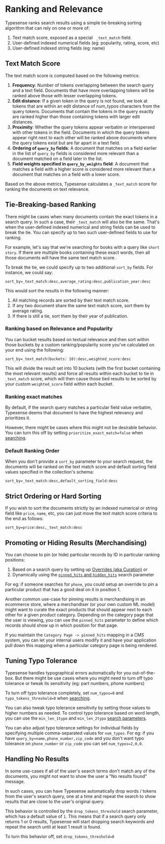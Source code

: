 # Ranking and Relevance

Typesense ranks search results using a simple tie-breaking sorting algorithm that can rely on one or more of:

1. Text match score, exposed as a special ` _text_match` field.
2. User-defined indexed numerical fields (eg: popularity, rating, score, etc)
3. User-defined indexed string fields (eg: name) <Badge type="tip" text="v0.23.0.rc17" vertical="middle" />

## Text Match Score

The text match score is computed based on the following metrics:

1. **Frequency**: Number of tokens overlapping between the search query and a text field. Documents that have more overlapping tokens will be ranked above those with lesser overlapping tokens.
2. **Edit distance**: If a given token in the query is not found, we look at tokens that are within an edit distance of num_typos characters from the query tokens. Documents that contain the tokens in the query exactly are ranked higher than those containing tokens with larger edit distances.
3. **Proximity**: Whether the query tokens appear verbatim or interspersed with other tokens in the field. Documents in which the query tokens appear right next to each other will be ranked above documents where the query tokens exist but are far apart in a text field.
4. **Ordering of `query_by` fields**: A document that matches on a field earlier in the list of `query_by` fields is considered more relevant than a document matched on a field later in the list.
5. **Field weights specified in `query_by_weights` field**: A document that matches a field with a higher score is considered more relevant than a document that matches on a field with a lower score.

Based on the above metrics, Typesense calculates a `_text_match` score for ranking the documents on text relevance.

## Tie-Breaking-based Ranking

There might be cases when many documents contain the exact tokens in a search query. 
In such a case, their `_text_match` will also be the same. 
That's when the user-defined indexed numerical and string fields can be used to break the tie. 
You can specify up to two such user-defined fields to use for ranking.

For example, let's say that we're searching for books with a query like `short story`. 
If there are multiple books containing these exact words, then all those documents will have the same text match score.

To break the tie, we could specify up to two additional `sort_by` fields. 
For instance, we could say:

```
sort_by=_text_match:desc,average_rating:desc,publication_year:desc
```

This would sort the results in the following manner:

1. All matching records are sorted by their text match score.
2. If any two document share the same text match score, sort them by average rating.
3. If there is still a tie, sort them by their year of publication.

### Ranking based on Relevance and Popularity <Badge type="tip" text="v0.23.0.rc17" vertical="top" />

You can bucket results based on textual relevance and then sort within those buckets by a custom ranking/popularity score you've calculated on your end using the following:

```
sort_by=_text_match(buckets: 10):desc,weighted_score:desc
```

This will divide the result set into 10 buckets (with the first bucket containing the most relevant results) and force all results within each bucket to tie in `_text_match` score,
which will then cause those tied results to be sorted by your custom `weighted_score` field within each bucket.

### Ranking exact matches

By default, if the search query matches a particular field value verbatim, Typesense deems that document to have the highest relevancy and prioritizes it. 

However, there might be cases where this might not be desirable behavior. You can turn this off by setting `prioritize_exact_match=false` when [searching](../latest/api/documents.md#arguments).

### Default Ranking Order

When you don't provide a `sort_by` parameter to your search request, the documents will be ranked on the text match score and default sorting field values specified in the collection's schema:

```
sort_by=_text_match:desc,default_sorting_field:desc
```

## Strict Ordering or Hard Sorting

If you wish to sort the documents strictly by an indexed numerical or string field like `price`, `name`, etc, you can just move the text match score criteria to the end as follows:

```
sort_by=price:desc,_text_match:desc
```

## Promoting or Hiding Results (Merchandising)

You can choose to pin (or hide) particular records by ID in particular ranking positions:

1. Based on a search query by setting up [Overrides (aka Curation)](../latest/api/curation.md) or
2. Dynamically using the [`pinned_hits` and `hidden_hits`](../latest/api/documents.md#arguments) search parameter

For eg: if someone searches for `phone`, you could setup an override to pin a particular product that has a good deal on it in position 1. 

Another common use-case for pinning results is merchandising in an ecommerce store, 
where a merchandiser (or your own custom ML model) might want to curate the exact products that should appear next to each other for a given product category.
Depending on the category page that the user is viewing, you can use the `pinned_hits` parameter to define which records should show up in which position for that page.

If you maintain the `Category Page -> pinned_hits` mapping in a CMS system, you can let your internal users modify it and have your application pull down this mapping when a particular category page is being rendered. 

## Tuning Typo Tolerance

Typesense handles typographical errors automatically for you out-of-the-box.
But there might be use cases where you might need to turn off typo tolerance or tweak its sensitivity (eg: part numbers, phone numbers)

To turn off typo tolerance completely, set `num_typos=0` and `typo_tokens_threshold=0` when [searching](../latest/api/documents.html#arguments).

You can also tweak typo tolerance sensitivity by setting those values to higher numbers as needed.
To control typo tolerance based on word length, you can use the `min_len_1typo` and `min_len_2typo` [search parameters](../latest/api/documents.html#arguments).

You can also adjust typo tolerance settings for individual fields by specifying multiple comma-separated values for `num_typos`. 
For eg: if you have `query_by=name,phone_number,zip_code` and you don't want typo tolerance on `phone_number` or `zip_code` you can set `num_typos=2,0,0`.

## Handling No Results

In some use-cases if all of the user's search terms don't match any of the documents, you might not want to show the user a "No results found" message.

In such cases, you can have Typesense automatically drop words / tokens from the user's search query, one at a time and repeat the search to show results that are close to the user's original query. 

This behavior is controlled by the `drop_tokens_threshold` search parameter, which has a default value of `1`. This means that if a search query only returns 1 or 0 results, Typesense will start dropping search keywords and repeat the search until at least 1 result is found.

To turn this behavior off, set `drop_tokens_threshold=0`

